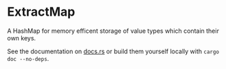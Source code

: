 # ExtractMap

A HashMap for memory efficent storage of value types which contain their own keys.

See the documentation on [docs.rs](https://docs.rs/extract_map) or build them yourself locally with `cargo doc --no-deps`.
